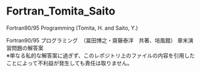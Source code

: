 # Fortran_Tomita_Saito
Fortran90/95 Programming (Tomita, H. and Saito, Y.) 

Fortran90/95 プログラミング　（冨田博之・齋藤泰洋　共著、培風館）
章末演習問題の解答案  
※単なる私的な解答案に過ぎず、このレポジトリ上のファイルの内容を引用したことによって不利益が発生しても責任は取りません。
